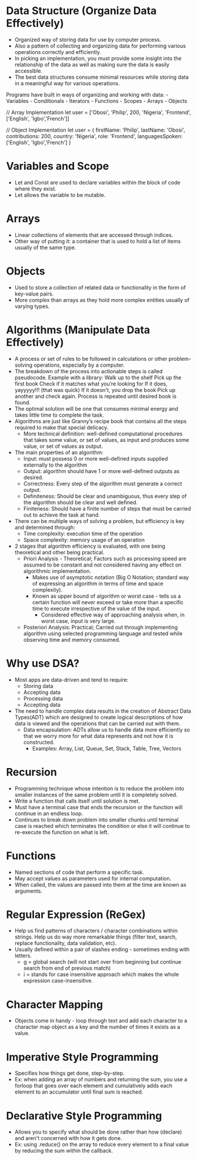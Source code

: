 # Data Structure (Organize Data Effectively)
- Organized way of storing data for use by computer process.
- Also a pattern of collecting and organizing data for performing various operations correctly and efficiently.
- In picking an implementation, you must provide some insight into the relationship of the data as well as making sure the data is easily accessible.
- The best data structures consume minimal resources while storing data in a meaningful way for various operations.

Programs have built in ways of organizing and working with data:
    - Variables
    - Conditionals
    - Iterators
    - Functions
    - Scopes
    - Arrays
    - Objects

// Array Implementation
let user = ['Obosi', 'Philip', 200, 'Nigeria', 'Frontend', ['English', 'Igbo','French']]

// Object Implementation
let user = {
    firstName: 'Philip',
    lastName: 'Obosi',
    contributions: 200,
    country: 'Nigeria',
    role: 'Frontend',
    languagesSpoken: ['English', 'Igbo','French']
}

# Variables and Scope
- Let and Const are used to declare variables within the block of code where they exist.
- Let allows the variable to be mutable.

# Arrays
- Linear collections of elements that are accessed through indices.
- Other way of putting it: a container that is used to hold a list of items usually of the same type.

# Objects
- Used to store a collection of related data or functionality in the form of key-value pairs.
- More complex than arrays as they hold more complex entities usually of varying types.

# Algorithms (Manipulate Data Effectively)
- A process or set of rules to be followed in calculations or other problem-solving operations, especially by a computer.
- The breakdown of the process into actionable steps is called pseudocode.
    Example with a library:
        Walk up to the shelf
        Pick up the first book
        Check if it matches what you’re looking for
        If it does, yayyyyy!!! (that was quick)
        If it doesn't, you drop the book
        Pick up another and check again.
        Process is repeated until desired book is found.
- The optimal solution will be one that consumes minimal energy and takes little time to complete the task.
- Algorithms are just like Granny’s recipe book that contains all the steps required to make that special delicacy.
    - More technical definition: well-defined computational procedures that takes some value, or set of values, as input and produces some value, or set of values as output.
- The main properties of an algorithm:
    - Input: must possess 0 or more well-defined inputs supplied externally to the algorithm
    - Output: algorithm should have 1 or more well-defined outputs as desired.
    - Correctness: Every step of the algorithm must generate a correct output.
    - Definiteness: Should be clear and unambiguous, thus every step of the algorithm should be clear and well defined.
    - Finiteness: Should have a finite number of steps that must be carried out to achieve the task at hand.
- There can be multiple ways of solving a problem, but efficiency is key and determined through:
    - Time complexity: execution time of the operation
    - Space complexity: memory usage of an operation
- 2 stages that algorithm efficiency is evaluated, with one being theoretical and other being practical.
    - Priori Analysis - Theoretical; Factors such as processing speed are assumed to be constant and not considered having any effect on algorithmic implementation.
        - Makes use of asymptotic notation (Big O Notation; standard way of expressing an algorithm in terms of time and space complexity).
        - Known as upper bound of algorithm or worst case - tells us a certain function will never exceed or take more than a specific time to execute irrespective of the value of the input.
            - Considered effective way of approaching analysis when, in worst case, input is very large.
    - Posteriori Analysis: Practical; Carried out through implementing algorithm using selected programming language and tested while observing time and memory consumed.

# Why use DSA?
- Most apps are data-driven and tend to require:
    - Storing data
    - Accepting data
    - Processing data
    - Accepting data
- The need to handle complex data results in the creation of Abstract Data Types(ADT) which are designed to create logical descriptions of how data is viewed and the operations that can be carried out with them.
    - Data encapsulation: ADTs allow us to handle data more efficiently so that we worry more for what data represents and not how it is constructed.
        - Examples: Array, List, Queue, Set, Stack, Table, Tree, Vectors


# Recursion
- Programming technique whose intention is to reduce the problem into smaller instances of the same problem until it is completely solved.
- Write a function that calls itself until solution is met.
- Must have a terminal case that ends the recursion or the function will continue in an endless loop.
- Continues to break down problem into smaller chunks until terminal case is reached which terminates the condition or else it will continue to re-execute the function on what is left.

# Functions
- Named sections of code that perform a specific task.
- May accept values as parameters used for internal computation.
- When called, the values are passed into them at the time are known as arguments.

# Regular Expression (ReGex)
- Help us find patterns of characters / character combinations within strings.
Help us do way more remarkable things (filter text, search, replace functionality, data validation, etc).
- Usually defined within a pair of slashes ending - sometimes ending with letters.
    - g = global search (will not start over from beginning but continue search from end of previous match)
    - i = stands for case insensitive approach which makes the whole expression case-insensitive.

# Character Mapping
- Objects come in handy - loop through text and add each character to a character map object as a key and the number of times it exists as a value.

# Imperative Style Programming
- Specifies how things get done, step-by-step.
- Ex: when adding an array of numbers and returning the sum, you use a forloop that goes over each element and cumulatively adds each element to an accumulator until final sum is reached.

# Declarative Style Programming
- Allows you to specify what should be done rather than how (declare) and aren't concerned with how it gets done.
- Ex: using .reduce() on the array to reduce every element to a final value by reducing the sum within the callback.